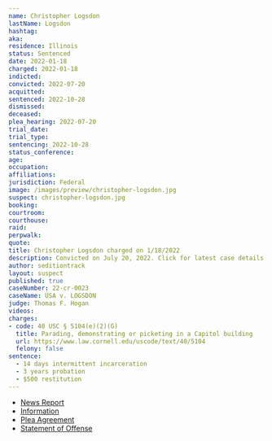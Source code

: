 ```yaml
---
name: Christopher Logsdon
lastName: Logsdon
hashtag:
aka:
residence: Illinois
status: Sentenced
date: 2022-01-18
charged: 2022-01-18
indicted:
convicted: 2022-07-20
acquitted:
sentenced: 2022-10-28
dismissed:
deceased:
plea_hearing: 2022-07-20
trial_date:
trial_type:
sentencing: 2022-10-28
status_conference:
age:
occupation:
affiliations:
jurisdiction: Federal
image: /images/preview/christopher-logsdon.jpg
suspect: christopher-logsdon.jpg
booking:
courtroom:
courthouse:
raid:
perpwalk:
quote:
title: Christopher Logsdon charged on 1/18/2022
description: Convicted on July 20, 2022. Click for latest case details.
author: seditiontrack
layout: suspect
published: true
caseNumber: 22-cr-0023
caseName: USA v. LOGSDON
judge: Thomas F. Hogan
videos:
charges:
- code: 40 USC § 5104(e)(2)(G)
  title: Parading, demonstrating or picketing in a Capitol building
  url: https://www.law.cornell.edu/uscode/text/40/5104
  felony: false
sentence:
  - 14 days intermittent incarceration
  - 3 years probation
  - $500 restitution
---
```

- [News Report](https://chicago.suntimes.com/crime/2022/7/20/23271604/capitol-riot-southern-illinois-couple-pleads-guilty-christopher-tina-logsdon)
- [Information](https://www.justice.gov/usao-dc/case-multi-defendant/file/1471141/download)
- [Plea Agreement](https://www.justice.gov/usao-dc/case-multi-defendant/file/1520771/download)
- [Statement of Offense](https://www.justice.gov/usao-dc/case-multi-defendant/file/1520781/download)
